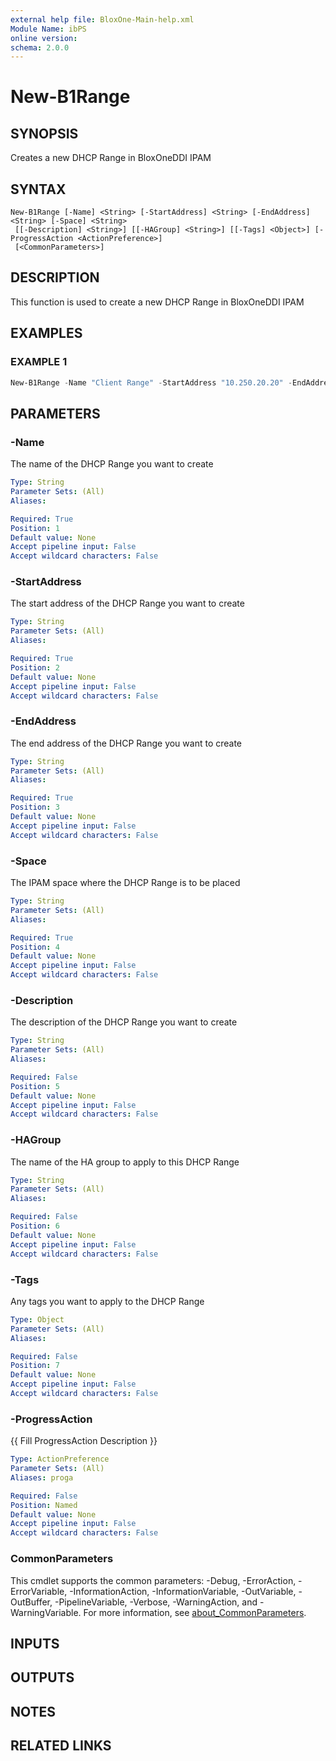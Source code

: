 ```yaml
---
external help file: BloxOne-Main-help.xml
Module Name: ibPS
online version:
schema: 2.0.0
---
```


# New-B1Range

## SYNOPSIS
Creates a new DHCP Range in BloxOneDDI IPAM

## SYNTAX

```
New-B1Range [-Name] <String> [-StartAddress] <String> [-EndAddress] <String> [-Space] <String>
 [[-Description] <String>] [[-HAGroup] <String>] [[-Tags] <Object>] [-ProgressAction <ActionPreference>]
 [<CommonParameters>]
```

## DESCRIPTION
This function is used to create a new DHCP Range in BloxOneDDI IPAM

## EXAMPLES

### EXAMPLE 1
```powershell
New-B1Range -Name "Client Range" -StartAddress "10.250.20.20" -EndAddress "10.250.20.100" -Space "Global" -Description "Range for Client IPs"
```

## PARAMETERS

### -Name
The name of the DHCP Range you want to create

```yaml
Type: String
Parameter Sets: (All)
Aliases:

Required: True
Position: 1
Default value: None
Accept pipeline input: False
Accept wildcard characters: False
```

### -StartAddress
The start address of the DHCP Range you want to create

```yaml
Type: String
Parameter Sets: (All)
Aliases:

Required: True
Position: 2
Default value: None
Accept pipeline input: False
Accept wildcard characters: False
```

### -EndAddress
The end address of the DHCP Range you want to create

```yaml
Type: String
Parameter Sets: (All)
Aliases:

Required: True
Position: 3
Default value: None
Accept pipeline input: False
Accept wildcard characters: False
```

### -Space
The IPAM space where the DHCP Range is to be placed

```yaml
Type: String
Parameter Sets: (All)
Aliases:

Required: True
Position: 4
Default value: None
Accept pipeline input: False
Accept wildcard characters: False
```

### -Description
The description of the DHCP Range you want to create

```yaml
Type: String
Parameter Sets: (All)
Aliases:

Required: False
Position: 5
Default value: None
Accept pipeline input: False
Accept wildcard characters: False
```

### -HAGroup
The name of the HA group to apply to this DHCP Range

```yaml
Type: String
Parameter Sets: (All)
Aliases:

Required: False
Position: 6
Default value: None
Accept pipeline input: False
Accept wildcard characters: False
```

### -Tags
Any tags you want to apply to the DHCP Range

```yaml
Type: Object
Parameter Sets: (All)
Aliases:

Required: False
Position: 7
Default value: None
Accept pipeline input: False
Accept wildcard characters: False
```

### -ProgressAction
{{ Fill ProgressAction Description }}

```yaml
Type: ActionPreference
Parameter Sets: (All)
Aliases: proga

Required: False
Position: Named
Default value: None
Accept pipeline input: False
Accept wildcard characters: False
```

### CommonParameters
This cmdlet supports the common parameters: -Debug, -ErrorAction, -ErrorVariable, -InformationAction, -InformationVariable, -OutVariable, -OutBuffer, -PipelineVariable, -Verbose, -WarningAction, and -WarningVariable. For more information, see [about_CommonParameters](http://go.microsoft.com/fwlink/?LinkID=113216).

## INPUTS

## OUTPUTS

## NOTES

## RELATED LINKS

